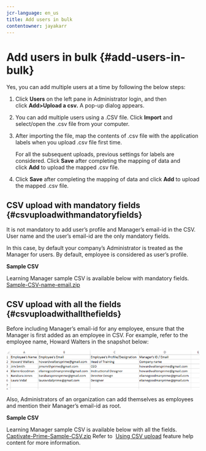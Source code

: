 ```yaml
---
jcr-language: en_us
title: Add users in bulk
contentowner: jayakarr
---
```



# Add users in bulk {#add-users-in-bulk}

Yes, you can add multiple users at a time by following the below steps:

1. Click&nbsp;**Users**&nbsp;on the left pane in Administrator login, and then click&nbsp;**Add>Upload a csv.** A pop-up dialog appears.   

1. You can add multiple users using a .CSV file. Click&nbsp;**Import**&nbsp;and select/open the .csv file from your computer.   

1. After importing the file, map the contents of .csv file with the application labels when you upload .csv file first time.

   For all the subsequent uploads, previous settings for labels are considered. Click&nbsp;**Save**&nbsp;after completing the mapping of data and click&nbsp;**Add**&nbsp;to upload the mapped .csv file.

1. Click&nbsp;**Save**&nbsp;after completing the mapping of data and click&nbsp;**Add**&nbsp;to upload the mapped .csv file.

## CSV upload with mandatory fields {#csvuploadwithmandatoryfields}

It is not mandatory to add user’s profile and Manager’s email-id in the CSV. User name and the user’s email-id are the only mandatory fields.

In this case, by default your company’s Administrator is treated as the Manager for users. By default,&nbsp;employee&nbsp;is considered as&nbsp;user’s profile.

**Sample CSV**

Learning Manager sample CSV is available below with mandatory fields.
[Sample-CSV-name-email.zip](assets/sample-csv-name-email.zip) 

## CSV upload with all the fields {#csvuploadwithallthefields}

Before including Manager’s email-id for any employee, ensure that the Manager is first added as an employee in CSV. For example, refer to the employee name, Howard Walters in the snapshot below:

![](assets/csv-example.png)

Also, Administrators of an organization can add themselves as employees and mention their Manager’s email-id as root.

**Sample CSV**

Learning Manager sample CSV is available below with all the fields.
[Captivate-Prime-Sample-CSV.zip](assets/captivate-prime-sample-csv.zip) Refer to&nbsp; [Using CSV upload](feature-summary/add-users-user-groups.md)&nbsp;feature help content for more information.
